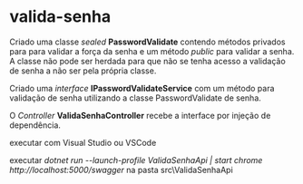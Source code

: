 # valida-senha

Criado uma classe *sealed* **PasswordValidate** contendo métodos privados para para validar a força da senha e um método *public* para validar a senha. A classe não pode ser herdada para que não se tenha acesso a validação de senha a não ser pela própria classe.

Criado uma *interface* **IPasswordValidateService** com um método para validação de senha utilizando a classe PasswordValidate de senha. 

O *Controller* **ValidaSenhaController** recebe a interface por injeção de dependência.

executar com Visual Studio ou VSCode

executar *dotnet run --launch-profile ValidaSenhaApi | start chrome http://localhost:5000/swagger* na pasta src\ValidaSenhaApi

